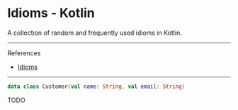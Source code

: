 # Idioms - Kotlin

A collection of random and frequently used idioms in Kotlin.

---

References

- [Idioms](https://kotlinlang.org/docs/idioms.html)

---

```kt
data class Customer(val name: String, val email: String)
```

TODO
